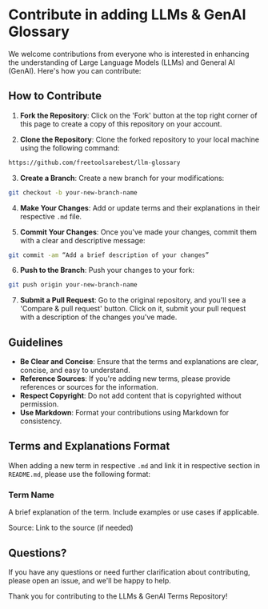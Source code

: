 # Contribute in adding LLMs & GenAI Glossary

We welcome contributions from everyone who is interested in enhancing the understanding of Large Language Models (LLMs) and General AI (GenAI). Here's how you can contribute:

## How to Contribute

1. **Fork the Repository**: Click on the 'Fork' button at the top right corner of this page to create a copy of this repository on your account.

2. **Clone the Repository**: Clone the forked repository to your local machine using the following command:
```bash
https://github.com/freetoolsarebest/llm-glossary
```

3. **Create a Branch**: Create a new branch for your modifications:
```bash
git checkout -b your-new-branch-name
```

4. **Make Your Changes**: Add or update terms and their explanations in their respective `.md` file.

5. **Commit Your Changes**: Once you've made your changes, commit them with a clear and descriptive message:
```bash
git commit -am “Add a brief description of your changes”
```

6. **Push to the Branch**: Push your changes to your fork:
```bash
git push origin your-new-branch-name
```

7. **Submit a Pull Request**: Go to the original repository, and you'll see a 'Compare & pull request' button. Click on it, submit your pull request with a description of the changes you've made.

## Guidelines

- **Be Clear and Concise**: Ensure that the terms and explanations are clear, concise, and easy to understand.
- **Reference Sources**: If you're adding new terms, please provide references or sources for the information.
- **Respect Copyright**: Do not add content that is copyrighted without permission.
- **Use Markdown**: Format your contributions using Markdown for consistency.

## Terms and Explanations Format

When adding a new term in respective `.md` and link it in respective section in `README.md`, please use the following format:

### Term Name

A brief explanation of the term. Include examples or use cases if applicable.

Source: Link to the source (if needed)


## Questions?

If you have any questions or need further clarification about contributing, please open an issue, and we'll be happy to help.

Thank you for contributing to the LLMs & GenAI Terms Repository!
